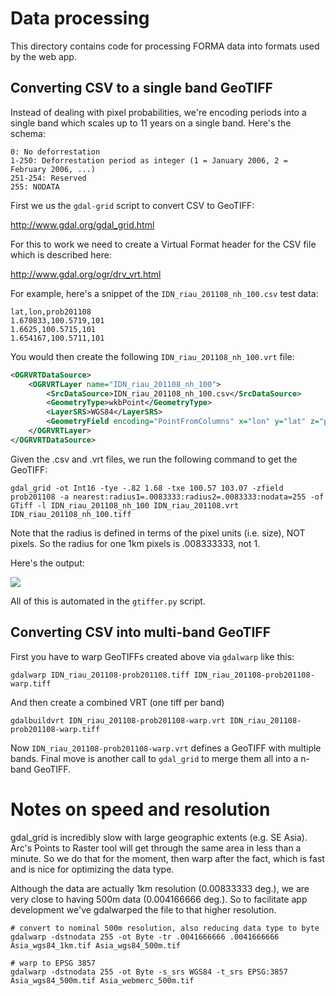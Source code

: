 # Data processing #

This directory contains code for processing FORMA data into formats used by the web app.

## Converting CSV to a single band GeoTIFF ##

Instead of dealing with pixel probabilities, we're encoding periods into a single band which scales up to 11 years on a single band. Here's the schema:

```
0: No deforrestation
1-250: Deforrestation period as integer (1 = January 2006, 2 = February 2006, ...)
251-254: Reserved
255: NODATA
```

First we us the `gdal-grid` script to convert CSV to GeoTIFF:
                                                                                         
http://www.gdal.org/gdal_grid.html                                                                                       
                                                                                                                           
For this to work we need to create a Virtual Format header for the CSV file which is described here:
                                                                
http://www.gdal.org/ogr/drv_vrt.html                                                                                       
                                                                                                                           
For example, here's a snippet of the `IDN_riau_201108_nh_100.csv` test data:

```csv
lat,lon,prob201108
1.670833,100.5719,101
1.6625,100.5715,101
1.654167,100.5711,101
```                                                                                 
   
You would then create the following `IDN_riau_201108_nh_100.vrt` file:

```xml                                                                                                                    
<OGRVRTDataSource>
    <OGRVRTLayer name="IDN_riau_201108_nh_100">
        <SrcDataSource>IDN_riau_201108_nh_100.csv</SrcDataSource> 
        <GeometryType>wkbPoint</GeometryType> 
        <LayerSRS>WGS84</LayerSRS>
        <GeometryField encoding="PointFromColumns" x="lon" y="lat" z="prob201108"/> 
    </OGRVRTLayer>
</OGRVRTDataSource>
```
                                                                                                                     
Given the .csv and .vrt files, we run the following command to get the GeoTIFF:

```shell                                                   
gdal_grid -ot Int16 -tye -.82 1.68 -txe 100.57 103.07 -zfield prob201108 -a nearest:radius1=.0083333:radius2=.0083333:nodata=255 -of GTiff -l IDN_riau_201108_nh_100 IDN_riau_201108.vrt IDN_riau_201108_nh_100.tiff
```

Note that the radius is defined in terms of the pixel units (i.e. size), NOT pixels. So the radius for one 1km pixels is .008333333, not 1.

Here's the output:

![](http://i.imgur.com/ry778.png)

All of this is automated in the `gtiffer.py` script.

## Converting CSV into multi-band GeoTIFF ##

First you have to warp GeoTIFFs created above via `gdalwarp` like this:

```shell
gdalwarp IDN_riau_201108-prob201108.tiff IDN_riau_201108-prob201108-warp.tiff
```

And then create a combined VRT (one tiff per band)

```shell
gdalbuildvrt IDN_riau_201108-prob201108-warp.vrt IDN_riau_201108-prob201108-warp.tiff
```

Now `IDN_riau_201108-prob201108-warp.vrt` defines a GeoTIFF with multiple bands. Final move is another call to `gdal_grid` to merge them all into a n-band GeoTIFF.

# Notes on speed and resolution

gdal_grid is incredibly slow with large geographic extents (e.g. SE Asia). Arc's Points to Raster tool will get through the same area in less than a minute. So we do that for the moment, then warp after the fact, which is fast and is nice for optimizing the data type.

Although the data are actually 1km resolution (0.00833333 deg.), we are very close to having 500m data (0.004166666 deg.). So to facilitate app development we've gdalwarped the file to that higher resolution.

```shell
# convert to nominal 500m resolution, also reducing data type to byte
gdalwarp -dstnodata 255 -ot Byte -tr .0041666666 .0041666666 Asia_wgs84_1km.tif Asia_wgs84_500m.tif

# warp to EPSG 3857
gdalwarp -dstnodata 255 -ot Byte -s_srs WGS84 -t_srs EPSG:3857 Asia_wgs84_500m.tif Asia_webmerc_500m.tif
```